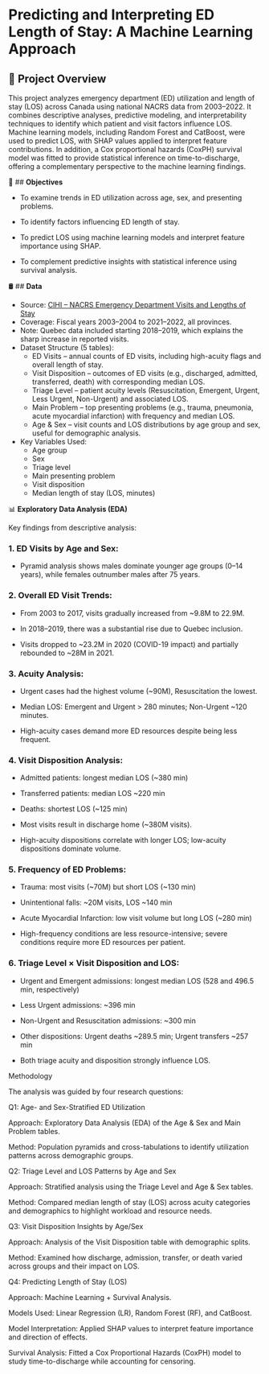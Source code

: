 # Predicting and Interpreting ED Length of Stay: A Machine Learning Approach

## 📌 Project Overview

This project analyzes emergency department (ED) utilization and length of stay (LOS) across Canada using national NACRS data from 2003–2022. It combines descriptive analyses, predictive modeling, and interpretability techniques to identify which patient and visit factors influence LOS. Machine learning models, including Random Forest and CatBoost, were used to predict LOS, with SHAP values applied to interpret feature contributions. In addition, a Cox proportional hazards (CoxPH) survival model was fitted to provide statistical inference on time-to-discharge, offering a complementary perspective to the machine learning findings.

🎯 ## **Objectives**
- To examine trends in ED utilization across age, sex, and presenting problems.

- To identify factors influencing ED length of stay.

- To predict LOS using machine learning models and interpret feature importance using SHAP.

- To complement predictive insights with statistical inference using survival analysis.

🛢️ ## **Data**

- Source: [CIHI – NACRS Emergency Department Visits and Lengths of Stay](https://www.cihi.ca/en/nacrs-emergency-department-visits-and-lengths-of-stay) 
- Coverage: Fiscal years 2003–2004 to 2021–2022, all provinces.
- Note: Quebec data included starting 2018–2019, which explains the sharp increase in reported visits.
- Dataset Structure (5 tables):
    - ED Visits – annual counts of ED visits, including high-acuity flags and overall length of stay.
    - Visit Disposition – outcomes of ED visits (e.g., discharged, admitted, transferred, death) with corresponding median LOS.
    - Triage Level – patient acuity levels (Resuscitation, Emergent, Urgent, Less Urgent, Non-Urgent) and associated LOS.
    - Main Problem – top presenting problems (e.g., trauma, pneumonia, acute myocardial infarction) with frequency and median LOS.
    - Age & Sex – visit counts and LOS distributions by age group and sex, useful for demographic analysis.
- Key Variables Used:
    - Age group
    - Sex
    - Triage level
    - Main presenting problem
    - Visit disposition
    - Median length of stay (LOS, minutes)

📊 **Exploratory Data Analysis (EDA)**

Key findings from descriptive analysis:

### 1. ED Visits by Age and Sex:

- Pyramid analysis shows males dominate younger age groups (0–14 years), while females outnumber males after 75 years.

### 2. Overall ED Visit Trends:

- From 2003 to 2017, visits gradually increased from ~9.8M to 22.9M.

- In 2018–2019, there was a substantial rise due to Quebec inclusion.

- Visits dropped to ~23.2M in 2020 (COVID-19 impact) and partially rebounded to ~28M in 2021.

### 3. Acuity Analysis:

- Urgent cases had the highest volume (~90M), Resuscitation the lowest.

- Median LOS: Emergent and Urgent > 280 minutes; Non-Urgent ~120 minutes.

- High-acuity cases demand more ED resources despite being less frequent.

### 4. Visit Disposition Analysis:

- Admitted patients: longest median LOS (~380 min)

- Transferred patients: median LOS ~220 min

- Deaths: shortest LOS (~125 min)

- Most visits result in discharge home (~380M visits).

- High-acuity dispositions correlate with longer LOS; low-acuity dispositions dominate volume.

### 5. Frequency of ED Problems:

- Trauma: most visits (~70M) but short LOS (~130 min)

- Unintentional falls: ~20M visits, LOS ~140 min

- Acute Myocardial Infarction: low visit volume but long LOS (~280 min)

- High-frequency conditions are less resource-intensive; severe conditions require more ED resources per patient.

### 6. Triage Level × Visit Disposition and LOS:

- Urgent and Emergent admissions: longest median LOS (528 and 496.5 min, respectively)

- Less Urgent admissions: ~396 min

- Non-Urgent and Resuscitation admissions: ~300 min

- Other dispositions: Urgent deaths ~289.5 min; Urgent transfers ~257 min

- Both triage acuity and disposition strongly influence LOS.

Methodology

The analysis was guided by four research questions:

Q1: Age- and Sex-Stratified ED Utilization

Approach: Exploratory Data Analysis (EDA) of the Age & Sex and Main Problem tables.

Method: Population pyramids and cross-tabulations to identify utilization patterns across demographic groups.

Q2: Triage Level and LOS Patterns by Age and Sex

Approach: Stratified analysis using the Triage Level and Age & Sex tables.

Method: Compared median length of stay (LOS) across acuity categories and demographics to highlight workload and resource needs.

Q3: Visit Disposition Insights by Age/Sex

Approach: Analysis of the Visit Disposition table with demographic splits.

Method: Examined how discharge, admission, transfer, or death varied across groups and their impact on LOS.

Q4: Predicting Length of Stay (LOS)

Approach: Machine Learning + Survival Analysis.

Models Used: Linear Regression (LR), Random Forest (RF), and CatBoost.

Model Interpretation: Applied SHAP values to interpret feature importance and direction of effects.

Survival Analysis: Fitted a Cox Proportional Hazards (CoxPH) model to study time-to-discharge while accounting for censoring.
